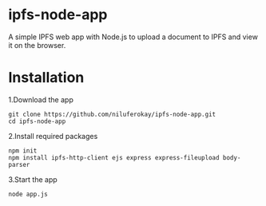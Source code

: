 # ipfs-node-app
A simple IPFS web app with Node.js to upload a document to IPFS and view it on the browser.

# Installation
1.Download the app
```
git clone https://github.com/niluferokay/ipfs-node-app.git
cd ipfs-node-app
```
2.Install required packages
```
npm init
npm install ipfs-http-client ejs express express-fileupload body-parser
```
3.Start the app
```
node app.js
```

